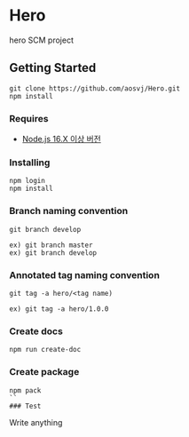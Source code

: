 # **Hero**
hero SCM project

## Getting Started
```
git clone https://github.com/aosvj/Hero.git
npm install
```

### Requires
* [Node.js 16.X 이상 버전](https://nodejs.org/en/docs/)

### Installing
```
npm login
npm install
```

### Branch naming convention
```
git branch develop

ex) git branch master
ex) git branch develop
```

### Annotated tag naming convention
```
git tag -a hero/<tag name)

ex) git tag -a hero/1.0.0
```

### Create docs
```
npm run create-doc
```

### Create package
```
npm pack
``
### Test
```
Write anything
```
